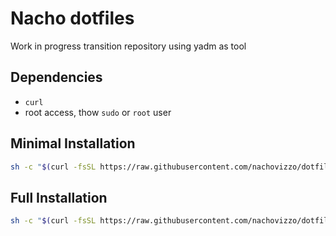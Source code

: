 # Nacho dotfiles

Work in progress transition repository using yadm as tool

## Dependencies

- `curl`
- root access, thow `sudo` or `root` user

## Minimal Installation

```sh
sh -c "$(curl -fsSL https://raw.githubusercontent.com/nachovizzo/dotfiles/main/tools/install.sh)"
```

## Full Installation

```sh
sh -c "$(curl -fsSL https://raw.githubusercontent.com/nachovizzo/dotfiles/main/tools/install.sh)" "" --full
```
